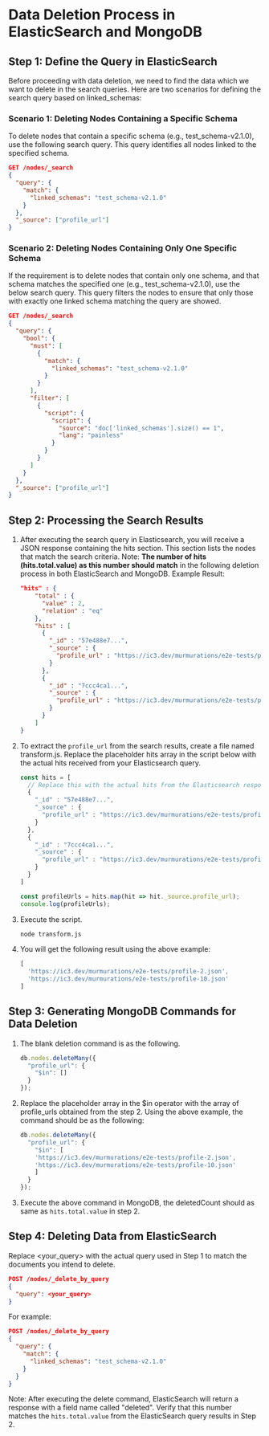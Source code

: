 # Data Deletion Process in ElasticSearch and MongoDB

## Step 1: Define the Query in ElasticSearch

Before proceeding with data deletion, we need to find the data which we want to delete in the search queries. Here are two scenarios for defining the search query based on linked_schemas:

### Scenario 1: Deleting Nodes Containing a Specific Schema

To delete nodes that contain a specific schema (e.g., test_schema-v2.1.0), use the following search query. This query identifies all nodes linked to the specified schema.

```json
GET /nodes/_search
{
  "query": {
    "match": {
      "linked_schemas": "test_schema-v2.1.0"
    }
  },
  "_source": ["profile_url"]
}
```

### Scenario 2: Deleting Nodes Containing Only One Specific Schema

If the requirement is to delete nodes that contain only one schema, and that schema matches the specified one (e.g., test_schema-v2.1.0), use the below search query. This query filters the nodes to ensure that only those with exactly one linked schema matching the query are showed.

```json
GET /nodes/_search
{
  "query": {
    "bool": {
      "must": [
        {
          "match": {
            "linked_schemas": "test_schema-v2.1.0"
          }
        }
      ],
      "filter": [
        {
          "script": {
            "script": {
              "source": "doc['linked_schemas'].size() == 1",
              "lang": "painless"
            }
          }
        }
      ]
    }
  },
  "_source": ["profile_url"]
}
```

## Step 2: Processing the Search Results

1. After executing the search query in Elasticsearch, you will receive a JSON response containing the hits section. This section lists the nodes that match the search criteria.
    Note: **The number of hits (hits.total.value) as this number should match** in the following deletion process in both ElasticSearch and MongoDB.
    Example Result:

    ```json
    "hits" : {
        "total" : {
          "value" : 2,
          "relation" : "eq"
        },
        "hits" : [
          {
            "_id" : "57e488e7...",
            "_source" : {
              "profile_url" : "https://ic3.dev/murmurations/e2e-tests/profile-2.json"
            }
          },
          {
            "_id" : "7ccc4ca1...",
            "_source" : {
              "profile_url" : "https://ic3.dev/murmurations/e2e-tests/profile-10.json"
            }
          }
        ]
    }
    ```

2. To extract the `profile_url` from the search results, create a file named transform.js. Replace the placeholder hits array in the script below with the actual hits received from your Elasticsearch query.

    ```javascript
    const hits = [
      // Replace this with the actual hits from the Elasticsearch response
      {
        "_id" : "57e488e7...",
        "_source" : {
          "profile_url" : "https://ic3.dev/murmurations/e2e-tests/profile-2.json"
        }
      },
      {
        "_id" : "7ccc4ca1...",
        "_source" : {
          "profile_url" : "https://ic3.dev/murmurations/e2e-tests/profile-10.json"
        }
      }
    ]

    const profileUrls = hits.map(hit => hit._source.profile_url);
    console.log(profileUrls);
    ```

3. Execute the script.

    ```bash
    node transform.js
    ```

4. You will get the following result using the above example:

    ```javascript
    [
      'https://ic3.dev/murmurations/e2e-tests/profile-2.json',
      'https://ic3.dev/murmurations/e2e-tests/profile-10.json'
    ]
    ```

## Step 3: Generating MongoDB Commands for Data Deletion

1. The blank deletion command is as the following.

    ```javascript
    db.nodes.deleteMany({
      "profile_url": {
        "$in": []
      }
    });
    ```

2. Replace the placeholder array in the $in operator with the array of profile_urls obtained from the step 2. Using the above example, the command should be as the following:

    ```javascript
    db.nodes.deleteMany({
      "profile_url": {
        "$in": [
        'https://ic3.dev/murmurations/e2e-tests/profile-2.json',
        'https://ic3.dev/murmurations/e2e-tests/profile-10.json'
        ]
      }
    });
    ```

3. Execute the above command in MongoDB, the deletedCount should as same as `hits.total.value` in step 2.

## Step 4: Deleting Data from ElasticSearch

Replace <your_query> with the actual query used in Step 1 to match the documents you intend to delete.

```json
POST /nodes/_delete_by_query
{
  "query": <your_query>
}
```

For example:

```json
POST /nodes/_delete_by_query
{
  "query": {
    "match": {
      "linked_schemas": "test_schema-v2.1.0"
    }
  }
}
```

Note: After executing the delete command, ElasticSearch will return a response with a field name called "deleted". Verify that this number matches the `hits.total.value` from the ElasticSearch query results in Step 2.
